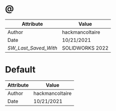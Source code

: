 # @
| Attribute | Value |
| ---  | ---     |
| Author | hackmancoltaire |
| Date | 10/21/2021 |
| _SW_Last_Saved_With_ | SOLIDWORKS 2022 |
# Default
| Attribute | Value |
| ---  | ---     |
| Author | hackmancoltaire |
| Date | 10/21/2021 |
